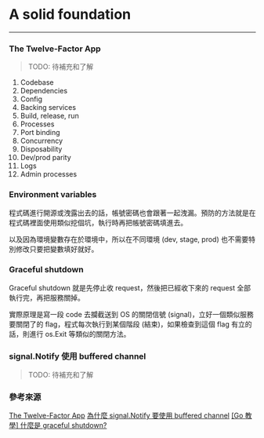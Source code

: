 # A solid foundation

---

### The Twelve-Factor App
> TODO: 待補充和了解
1. Codebase
2. Dependencies
3. Config
4. Backing services
5. Build, release, run
6. Processes
7. Port binding
8. Concurrency
9. Disposability
10. Dev/prod parity
11. Logs
12. Admin processes

### Environment variables
程式碼進行開源或洩露出去的話，帳號密碼也會跟著一起洩漏。預防的方法就是在程式碼裡面使用類似挖個坑，執行時再把帳號密碼填進去。

以及因為環境變數存在於環境中，所以在不同環境 (dev, stage, prod) 也不需要特別修改只要把變數填好就好。

### Graceful shutdown
Graceful shutdown 就是先停止收 request，然後把已經收下來的 request 全部執行完，再把服務關掉。

實際原理是寫一段 code 去攔截送到 OS 的關閉信號 (signal)，立好一個類似服務要關閉了的 flag，程式每次執行到某個階段 (結束)，如果檢查到這個 flag 有立的話，則進行 os.Exit 等類似的關閉方法。

### signal.Notify 使用 buffered channel
> TODO: 待補充和了解

### 參考來源
[The Twelve-Factor App](https://12factor.net/)
[為什麼 signal.Notify 要使用 buffered channel](https://blog.wu-boy.com/2021/03/why-use-buffered-channel-in-signal-notify/)
[[Go 教學] 什麼是 graceful shutdown?](https://blog.wu-boy.com/2020/02/what-is-graceful-shutdown-in-golang/)
